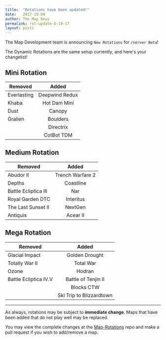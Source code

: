```yaml
---
title:  "Rotations have been updated!"
date:   2017-19-08
author: The Map Devs
permalink: rot-update-8-19-17
layout: posts
---
```


The Map Development team is announcing `New Rotations` for `/server Beta`! 

The Dynamic Rotations are the same setup currently, and here's your changelist!

Mini Rotation
-

| Removed     |     Added      |
|-------------|:--------------:|
| Everlasting | Deepwind Redux |
| Khaba       | Hot Dam Mini   |
| Dust        | Canopy         |
| Gralien     | Boulders       |
|             | Directrix      |
|             | CotBot TDM     |

Medium Rotation
-

| Removed              |      Added       |
|----------------------|:----------------:|
| Abudor II            | Trench Warfare 2 |
| Depths               | Coastline        |
| Battle Ecliptica III | Nar              |
| Royal Garden DTC     | Interitus        |
| The Last Sunset II   | NextGen          |
| Antiquis             | Acear II         |

Mega Rotation
-

| Removed               |          Added           |
|-----------------------|:------------------------:|
| Glacial Impact        | Golden Drought           |
| Totally War II        | Total War                |
| Ozone                 | Hodran                   |
| Battle Ecliptica IV.V | Battle of Tenjin II      |
|                       | Blocks CTW               |
|                       | Ski Trip to Blizzardtown |

---

As always, rotations may be subject to **immediate change**. Maps that have been added that do not play well may be replaced.

You may view the complete changes at the [Map-Rotations](https://github.com/stratusnetwork/map-rotations) repo and make a pull request if you wish to add/remove a map.
